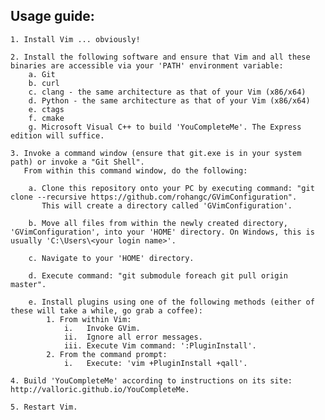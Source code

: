 Usage guide:
-----------
    1. Install Vim ... obviously!

    2. Install the following software and ensure that Vim and all these binaries are accessible via your 'PATH' environment variable:
        a. Git
        b. curl
        c. clang - the same architecture as that of your Vim (x86/x64)
        d. Python - the same architecture as that of your Vim (x86/x64)
        e. ctags
        f. cmake
        g. Microsoft Visual C++ to build 'YouCompleteMe'. The Express edition will suffice.

    3. Invoke a command window (ensure that git.exe is in your system path) or invoke a "Git Shell".
       From within this command window, do the following:

        a. Clone this repository onto your PC by executing command: "git clone --recursive https://github.com/rohangc/GVimConfiguration".
           This will create a directory called 'GVimConfiguration'.

        b. Move all files from within the newly created directory, 'GVimConfiguration', into your 'HOME' directory. On Windows, this is usually 'C:\Users\<your login name>'.

        c. Navigate to your 'HOME' directory.

        d. Execute command: "git submodule foreach git pull origin master".

        e. Install plugins using one of the following methods (either of these will take a while, go grab a coffee):
            1. From within Vim:
                i.   Invoke GVim.
                ii.  Ignore all error messages.
                iii. Execute Vim command: ':PluginInstall'.
            2. From the command prompt:
                i.   Execute: 'vim +PluginInstall +qall'.

    4. Build 'YouCompleteMe' according to instructions on its site: http://valloric.github.io/YouCompleteMe.

    5. Restart Vim.
